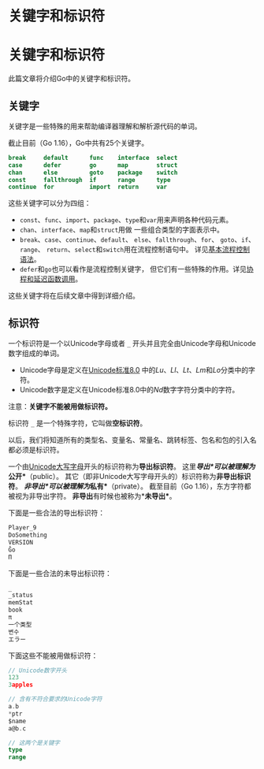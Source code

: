 # 关键字和标识符

# 关键字和标识符

此篇文章将介绍Go中的关键字和标识符。

## 关键字

关键字是一些特殊的用来帮助编译器理解和解析源代码的单词。

截止目前（Go 1.16），Go中共有25个关键字。

``` go
break     default      func    interface  select
case      defer        go      map        struct
chan      else         goto    package    switch
const     fallthrough  if      range      type
continue  for          import  return     var
```

这些关键字可以分为四组：

* `const`、`func`、`import`、`package`、`type`和`var`用来声明各种代码元素。
* `chan`、`interface`、`map`和`struct`用做 一些组合类型的字面表示中。
* `break`、`case`、`continue`、`default`、 `else`、`fallthrough`、`for`、 `goto`、`if`、`range`、 `return`、`select`和`switch`用在流程控制语句中。 详见[基本流程控制语法](https://gfw.go101.org/article/control-flows.html)。
* `defer`和`go`也可以看作是流程控制关键字， 但它们有一些特殊的作用。详见[协程和延迟函数调用](https://gfw.go101.org/article/control-flows-more.html)。

这些关键字将在后续文章中得到详细介绍。

## 标识符

一个标识符是一个以Unicode字母或者 `_` 开头并且完全由Unicode字母和Unicode数字组成的单词。

* Unicode字母是定义在[Unicode标准8.0](https://www.unicode.org/versions/Unicode8.0.0/) 中的*Lu*、*Ll*、*Lt*、*Lm*和*Lo*分类中的字符。
* Unicode数字是定义在Unicode标准8.0中的*Nd*数字字符分类中的字符。

注意：**关键字不能被用做标识符。**

标识符 `_` 是一个特殊字符，它叫做**空标识符**。

以后，我们将知道所有的类型名、变量名、常量名、跳转标签、包名和包的引入名都必须是标识符。

一个由[Unicode大写字母](http://www.fileformat.info/info/unicode/category/Lu/list.htm)开头的标识符称为**导出标识符**。 这里***导出\***可以被理解为***公开\***（public）。 其它（即非Unicode大写字母开头的）标识符称为**非导出标识符**。 ***非导出\***可以被理解为***私有\***（private）。 截至目前（Go 1.16），东方字符都被视为非导出字符。 **非导出**有时候也被称为***未导出\***。

下面是一些合法的导出标识符：

``` go
Player_9
DoSomething
VERSION
Ĝo
Π
```

下面是一些合法的未导出标识符：

``` go
_
_status
memStat
book
π
一个类型
변수
エラー
```

下面这些不能被用做标识符：

``` go
// Unicode数字开头
123
3apples

// 含有不符合要求的Unicode字符
a.b
*ptr
$name
a@b.c

// 这两个是关键字
type
range
```
